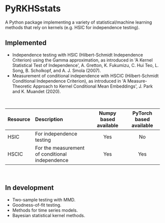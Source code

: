 # PyRKHSstats
A Python package implementing a variety of statistical/machine learning methods 
that rely on kernels (e.g. HSIC for independence testing).

## Implemented
- Independence testing with HSIC (Hilbert-Schmidt Independence Criterion) using
  the Gamma approximation, as introduced in
  'A Kernel Statistical Test of Independence', A. Gretton, K. Fukumizu, C. Hui 
  Teo, L. Song, B. Scholkopf, and A. J. Smola (2007).
- Measurement of conditional independence with HSCIC (Hilbert-Schmidt 
  Conditional Independence Criterion), as introduced in 'A Measure-Theoretic 
  Approach to Kernel Conditional Mean Embeddings', J. Park and K. Muandet 
  (2020).

<br>

| Resource | Description | Numpy based available | PyTorch based available |
| :---  | :--- | :----: |:----: |
| HSIC | For independence testing | Yes | No |
| HSCIC | For the measurement of conditional independence | Yes | Yes |

<br>
  
## In development
- Two-sample testing with MMD.
- Goodness-of-fit testing.
- Methods for time series models.
- Bayesian statistical kernel methods.